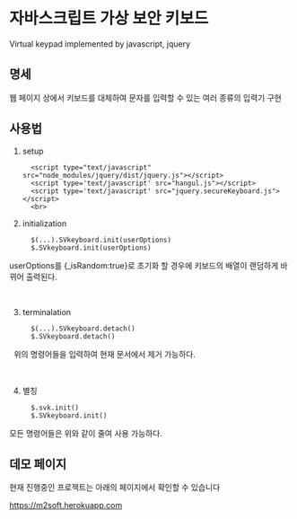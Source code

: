 
# 자바스크립트 가상 보안 키보드

   Virtual keypad implemented by javascript, jquery

## 명세

   웹 페이지 상에서 키보드를 대체하여 문자를 입력할 수 있는 여러 종류의 입력기 구현
   <br>
   
## 사용법


   1. setup

            <script type="text/javascript" src="node_modules/jquery/dist/jquery.js"></script>
            <script type='text/javascript' src="hangul.js"></script>
            <script type='text/javascript' src="jquery.secureKeyboard.js"></script>
            <br>
   
   2. initialization
   
            $(...).SVkeyboard.init(userOptions)
            $.SVkeyboard.init(userOptions)
   
   userOptions를 {_isRandom:true}로 초기화 할 경우에 키보드의 배열이 랜덤하게 바뀌어 출력된다.
   
   <br>
   
   3. terminalation
   
            $(...).SVkeyboard.detach()
            $.SVkeyboard.detach()
        
   위의 명령어들을 입력하여 현재 문서에서 제거 가능하다.
   
   <br>
   
   4. 별칭
   
            $.svk.init()
            $.SVkeyboard.init()
    
   모든 명령어들은 위와 같이 줄여 사용 가능하다.
        
## 데모 페이지
현재 진행중인 프로젝트는 아래의 페이지에서 확인할 수 있습니다

https://m2soft.herokuapp.com

